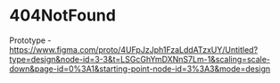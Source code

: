 # 404NotFound

Prototype - https://www.figma.com/proto/4UFpJzJph1FzaLddATzxUY/Untitled?type=design&node-id=3-3&t=LSGcGhYmDXNnS7Lm-1&scaling=scale-down&page-id=0%3A1&starting-point-node-id=3%3A3&mode=design
